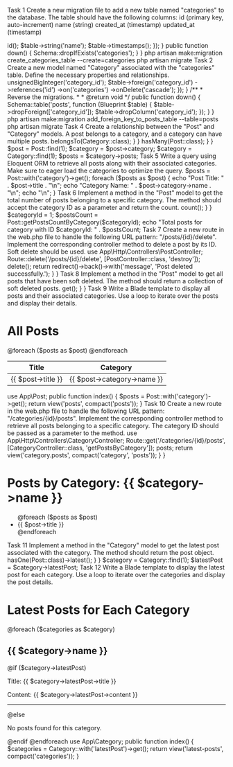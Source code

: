  Task 1 Create a new migration file to add a new table named "categories" to the database. The table should have the following columns: id (primary key, auto-increment) name (string) created_at (timestamp) updated_at (timestamp)

<?php

use Illuminate\Database\Migrations\Migration;
use Illuminate\Database\Schema\Blueprint;
use Illuminate\Support\Facades\Schema;

class CreateCategoriesTable extends Migration
{
   
    public function up()
    {
        Schema::create('categories', function (Blueprint $table) {
            $table->id();
            $table->string('name');
            $table->timestamps();
        });
    }

   
    public function down()
    {
        Schema::dropIfExists('categories');
    }
}
php artisan make:migration create_categories_table --create=categories
php artisan migrate

 Task 2  Create a new model named "Category" associated with the "categories" table. Define the necessary properties and relationships.

<?php

namespace App;

use Illuminate\Database\Eloquent\Model;

class Category extends Model
{
    /**
     * The table associated with the model.
     *
     * @var string
     */
    protected $table = 'categories';

    /**
     * The attributes that are mass assignable.
     *
     * @var array
     */
    protected $fillable = ['name'];

    /**
     * The attributes that should be mutated to dates.
     *
     * @var array
     */
    protected $dates = ['created_at', 'updated_at'];
}

 Task 3 Write a migration file to add a foreign key constraint to the "posts" table. The foreign key should reference the "categories" table on the "category_id" column.

<?php

use Illuminate\Database\Migrations\Migration;
use Illuminate\Database\Schema\Blueprint;
use Illuminate\Support\Facades\Schema;

class AddForeignKeyToPostsTable extends Migration
{
    /**
     * Run the migrations.
     *
     * @return void
     */
    public function up()
    {
        Schema::table('posts', function (Blueprint $table) {
            $table->unsignedBigInteger('category_id');

            $table->foreign('category_id')
                ->references('id')
                ->on('categories')
                ->onDelete('cascade');
        });
    }

    /**
     * Reverse the migrations.
     *
     * @return void
     */
    public function down()
    {
        Schema::table('posts', function (Blueprint $table) {
            $table->dropForeign(['category_id']);
            $table->dropColumn('category_id');
        });
    }
}
php artisan make:migration add_foreign_key_to_posts_table --table=posts
php artisan migrate


 Task 4 Create a relationship between the "Post" and "Category" models. A post belongs to a category, and a category can have multiple posts.
<?php

namespace App;

use Illuminate\Database\Eloquent\Model;

class Post extends Model
{
  

 
    public function category()
    {
        return $this->belongsTo(Category::class);
    }
}

<?php

namespace App;

use Illuminate\Database\Eloquent\Model;

class Category extends Model
{
  

   
    public function posts()
    {
        return $this->hasMany(Post::class);
    }
}


$post = Post::find(1);
$category = $post->category;


$category = Category::find(1);
$posts = $category->posts;

 Task 5 Write a query using Eloquent ORM to retrieve all posts along with their associated categories. Make sure to eager load the categories to optimize the query.

$posts = Post::with('category')->get();
foreach ($posts as $post) {
    echo "Post Title: " . $post->title . "\n";
    echo "Category Name: " . $post->category->name . "\n";
   
    echo "\n";
}

 Task 6 Implement a method in the "Post" model to get the total number of posts belonging to a specific category. The method should accept the category ID as a parameter and return the count.

<?php

namespace App;

use Illuminate\Database\Eloquent\Model;

class Post extends Model
{
    

    /**
   
     * @param  int  $categoryId
     * @return int
     */
    public static function getPostsCountByCategory($categoryId)
    {
        return self::where('category_id', $categoryId)->count();
    }
}
$categoryId = 1;
$postsCount = Post::getPostsCountByCategory($categoryId);

echo "Total posts for category with ID $categoryId: " . $postsCount;


 Task 7 Create a new route in the web.php file to handle the following URL pattern: "/posts/{id}/delete". Implement the corresponding controller method to delete a post by its ID. Soft delete should be used.
use App\Http\Controllers\PostController;

Route::delete('/posts/{id}/delete', [PostController::class, 'destroy']);
<?php

namespace App\Http\Controllers;

use App\Post;

class PostController extends Controller
{
   

    /**
   
     *
     * @param  int  $id
     * @return \Illuminate\Http\Response
     */
    public function destroy($id)
    {
        $post = Post::findOrFail($id);
        $post->delete();

        return redirect()->back()->with('message', 'Post deleted successfully.');
    }
}

 Task 8 Implement a method in the "Post" model to get all posts that have been soft deleted. The method should return a collection of soft deleted posts.
<?php

namespace App;

use Illuminate\Database\Eloquent\Model;
use Illuminate\Database\Eloquent\SoftDeletes;

class Post extends Model
{
    use SoftDeletes;

    

    /**
 
     *
     * @return \Illuminate\Database\Eloquent\Collection
     */
    public static function getSoftDeletedPosts()
    {
        return self::onlyTrashed()->get();
    }
    

}




 Task 9 Write a Blade template to display all posts and their associated categories. Use a loop to iterate over the posts and display their details.
<!DOCTYPE html>
<html>
<head>
    <title>All Posts</title>
</head>
<body>
    <h1>All Posts</h1>

    <table>
        <thead>
            <tr>
                <th>Title</th>
                <th>Category</th>
            </tr>
        </thead>
        <tbody>
            @foreach ($posts as $post)
                <tr>
                    <td>{{ $post->title }}</td>
                    <td>{{ $post->category->name }}</td>
                </tr>
            @endforeach
        </tbody>
    </table>
</body>
</html>
use App\Post;

public function index()
{
    $posts = Post::with('category')->get();
    return view('posts', compact('posts'));
}


 Task 10 Create a new route in the web.php file to handle the following URL pattern: "/categories/{id}/posts". Implement the corresponding controller method to retrieve all posts belonging to a specific category. The category ID should be passed as a parameter to the method.
use App\Http\Controllers\CategoryController;

Route::get('/categories/{id}/posts', [CategoryController::class, 'getPostsByCategory']);

<?php

namespace App\Http\Controllers;

use App\Category;

class CategoryController extends Controller
{
    // ...

    /**
     * Retrieve all posts belonging to a specific category.
     *
     * @param  int  $id
     * @return \Illuminate\Http\Response
     */
    public function getPostsByCategory($id)
    {
        $category = Category::findOrFail($id);
        $posts = $category->posts;

        return view('category.posts', compact('category', 'posts'));
    }
}

<!DOCTYPE html>
<html>
<head>
    <title>Posts by Category</title>
</head>
<body>
    <h1>Posts by Category: {{ $category->name }}</h1>

    <ul>
        @foreach ($posts as $post)
            <li>{{ $post->title }}</li>
        @endforeach
    </ul>
</body>
</html>

 Task 11 Implement a method in the "Category" model to get the latest post associated with the category. The method should return the post object.


<?php

namespace App;

use Illuminate\Database\Eloquent\Model;

class Category extends Model
{
    // ...

    /**
     * Get the latest post associated with the category.
     *
     * @return \Illuminate\Database\Eloquent\Relations\HasOne
     */
    public function latestPost()
    {
        return $this->hasOne(Post::class)->latest();
    }
}
$category = Category::find(1);
$latestPost = $category->latestPost;

 Task 12 Write a Blade template to display the latest post for each category. Use a loop to iterate over the categories and display the post details.

<!DOCTYPE html>
<html>
<head>
    <title>Latest Posts for Each Category</title>
</head>
<body>
    <h1>Latest Posts for Each Category</h1>

    @foreach ($categories as $category)
        <h2>{{ $category->name }}</h2>

        @if ($category->latestPost)
            <p>Title: {{ $category->latestPost->title }}</p>
            <p>Content: {{ $category->latestPost->content }}</p>
            <hr>
        @else
            <p>No posts found for this category.</p>
        @endif
    @endforeach
</body>
</html>
use App\Category;

public function index()
{
    $categories = Category::with('latestPost')->get();
    return view('latest-posts', compact('categories'));
}




